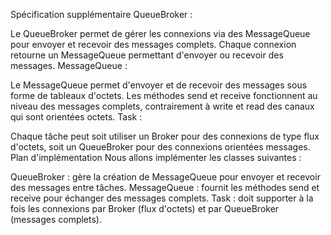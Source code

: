 Spécification supplémentaire
QueueBroker :

Le QueueBroker permet de gérer les connexions via des MessageQueue pour envoyer et recevoir des messages complets.
Chaque connexion retourne un MessageQueue permettant d'envoyer ou recevoir des messages.
MessageQueue :

Le MessageQueue permet d'envoyer et de recevoir des messages sous forme de tableaux d'octets.
Les méthodes send et receive fonctionnent au niveau des messages complets, contrairement à write et read des canaux qui sont orientées octets.
Task :

Chaque tâche peut soit utiliser un Broker pour des connexions de type flux d'octets, soit un QueueBroker pour des connexions orientées messages.
Plan d'implémentation
Nous allons implémenter les classes suivantes :

QueueBroker : gère la création de MessageQueue pour envoyer et recevoir des messages entre tâches.
MessageQueue : fournit les méthodes send et receive pour échanger des messages complets.
Task : doit supporter à la fois les connexions par Broker (flux d'octets) et par QueueBroker (messages complets).